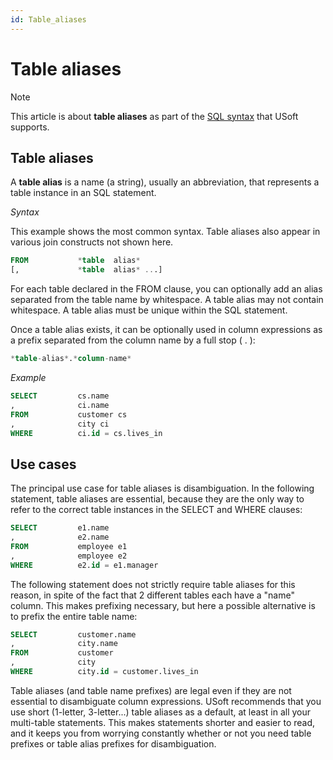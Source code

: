 ```yaml
---
id: Table_aliases
---
```


# Table aliases



> [!NOTE]
> This article is about **table aliases** as part of the [SQL syntax](/docs/Modeller_and_Rules_Engine/SQL_syntax) that USoft supports.

## **Table aliases**

A **table alias** is a name (a string), usually an abbreviation, that represents a table instance in an SQL statement.

*Syntax*

This example shows the most common syntax. Table aliases also appear in various join constructs not shown here.

```sql
FROM           *table  alias*
[,             *table  alias* ...]
```

For each table declared in the FROM clause, you can optionally add an alias separated from the table name by whitespace. A table alias may not contain whitespace. A table alias must be unique within the SQL statement.

Once a table alias exists, it can be optionally used in column expressions as a prefix separated from the column name by a full stop ( . ):

```sql
*table-alias*.*column-name*
```

*Example*

```sql
SELECT         cs.name
,              ci.name
FROM           customer cs
,              city ci
WHERE          ci.id = cs.lives_in
```

## Use cases

The principal use case for table aliases is disambiguation. In the following statement, table aliases are essential, because they are the only way to refer to the correct table instances in the SELECT and WHERE clauses:

```sql
SELECT         e1.name
,              e2.name
FROM           employee e1
,              employee e2
WHERE          e2.id = e1.manager
```

The following statement does not strictly require table aliases for this reason, in spite of the fact that 2 different tables each have a "name" column. This makes prefixing necessary, but here a possible alternative is to prefix the entire table name:

```sql
SELECT         customer.name
,              city.name
FROM           customer
,              city
WHERE          city.id = customer.lives_in
```

Table aliases (and table name prefixes) are legal even if they are not essential to disambiguate column expressions. USoft recommends that you use short (1-letter, 3-letter...) table aliases as a default, at least in all your multi-table statements. This makes statements shorter and easier to read, and it keeps you from worrying constantly whether or not you need table prefixes or table alias prefixes for disambiguation.